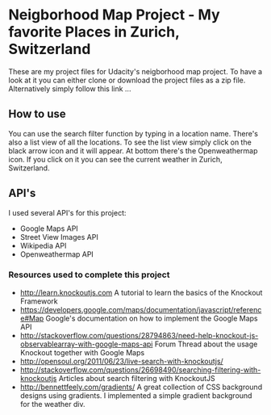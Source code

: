 # Neigborhood Map Project - My favorite Places in Zurich, Switzerland

These are my project files for Udacity's neigborhood map project. To have a look at it you can either clone or download the project files as a zip file. Alternatively simply follow this link ...


## How to use

You can use the search filter function by typing in a location name. There's also a list view of all the locations. To see the list view simply click on the black arrow icon and it will appear. At bottom there's the Openweathermap icon. If you click on it you can see the current weather in Zurich, Switzerland.

## API's

I used several API's for this project:
* Google Maps API
* Street View Images API
* Wikipedia API
* Openweathermap API

### Resources used to complete this project

* http://learn.knockoutjs.com A tutorial to learn the basics of the Knockout Framework
* https://developers.google.com/maps/documentation/javascript/reference#Map Google's documentation on how to implement the Google Maps API
* http://stackoverflow.com/questions/28794863/need-help-knockout-js-observablearray-with-google-maps-api Forum Thread about the usage Knockout together with Google Maps
* http://opensoul.org/2011/06/23/live-search-with-knockoutjs/
* http://stackoverflow.com/questions/26698490/searching-filtering-with-knockoutjs Articles about search filtering with KnockoutJS
* http://bennettfeely.com/gradients/ A great collection of CSS background designs using gradients. I implemented a simple gradient background for the weather div.